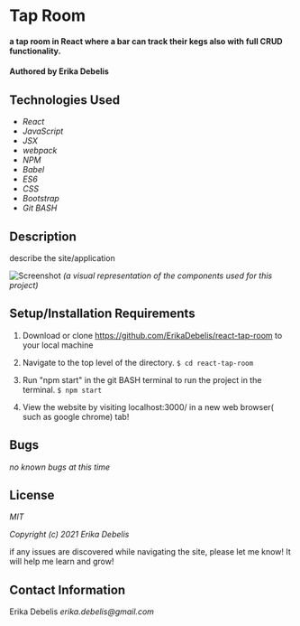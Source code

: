 # Tap Room

#### a tap room in React where a bar can track their kegs also with full CRUD functionality.

#### Authored by Erika Debelis

## Technologies Used

* _React_
* _JavaScript_
* _JSX_
* _webpack_
* _NPM_
* _Babel_
* _ES6_
* _CSS_
* _Bootstrap_
* _Git BASH_

## Description
describe the site/application

![Screenshot](https://raw.github.com/ErikaDebelis/react-tap-room/main/screenshot.png)
_(a visual representation of the components used for this project)_
## Setup/Installation Requirements

1. Download or clone https://github.com/ErikaDebelis/react-tap-room to your local machine
2. Navigate to the top level of the directory.
    ``$ cd react-tap-room``
3. Run "npm start" in the git BASH terminal to run the project in the terminal.
    ``$ npm start``

9. View the website by visiting localhost:3000/ in a new web browser( such as google chrome) tab!

## Bugs

_no known bugs at this time_

## License

_MIT_

_Copyright (c) 2021 Erika Debelis_

if any issues are discovered while navigating the site, please let me know! It will help me learn and grow!

## Contact Information

Erika Debelis _erika.debelis@gmail.com_
